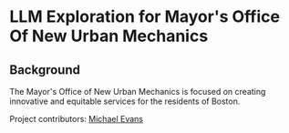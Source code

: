 # LLM Exploration for Mayor's Office Of New Urban Mechanics

## Background

The Mayor's Office of New Urban Mechanics is focused on creating innovative and equitable services for the residents of Boston.

Project contributors:
[Michael Evans](https://www.boston.gov/departments/new-urban-mechanics/michael-evans)